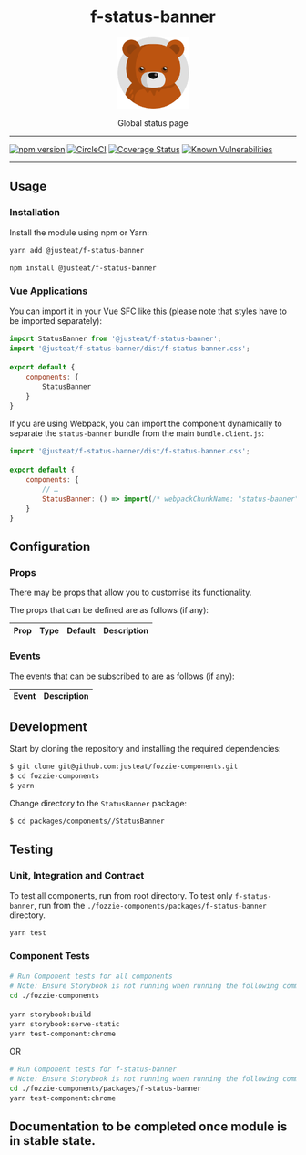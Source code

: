 <div align="center">

# f-status-banner

<img width="125" alt="Fozzie Bear" src="../../../../bear.png" />

Global status page

</div>

---

[![npm version](https://badge.fury.io/js/%40justeat%2Ff-status-banner.svg)](https://badge.fury.io/js/%40justeat%2Ff-status-banner)
[![CircleCI](https://circleci.com/gh/justeat/fozzie-components.svg?style=svg)](https://circleci.com/gh/justeat/workflows/fozzie-components)
[![Coverage Status](https://coveralls.io/repos/github/justeat/f-status-banner/badge.svg)](https://coveralls.io/github/justeat/f-status-banner)
[![Known Vulnerabilities](https://snyk.io/test/github/justeat/f-status-banner/badge.svg?targetFile=package.json)](https://snyk.io/test/github/justeat/f-status-banner?targetFile=package.json)

---

## Usage

### Installation

Install the module using npm or Yarn:

```sh
yarn add @justeat/f-status-banner
```

```sh
npm install @justeat/f-status-banner
```



### Vue Applications

You can import it in your Vue SFC like this (please note that styles have to be imported separately):

```js
import StatusBanner from '@justeat/f-status-banner';
import '@justeat/f-status-banner/dist/f-status-banner.css';

export default {
    components: {
        StatusBanner
    }
}
```

If you are using Webpack, you can import the component dynamically to separate the `status-banner` bundle from the main `bundle.client.js`:

```js
import '@justeat/f-status-banner/dist/f-status-banner.css';

export default {
    components: {
        // …
        StatusBanner: () => import(/* webpackChunkName: "status-banner" */ '@justeat/f-status-banner')
    }
}
```

## Configuration

### Props

There may be props that allow you to customise its functionality.

The props that can be defined are as follows (if any):

| Prop  | Type  | Default | Description |
| ----- | ----- | ------- | ----------- |

### Events

The events that can be subscribed to are as follows (if any):

| Event | Description |
| ----- | ----------- |

## Development

Start by cloning the repository and installing the required dependencies:

```sh
$ git clone git@github.com:justeat/fozzie-components.git
$ cd fozzie-components
$ yarn
```

Change directory to the `StatusBanner` package:

```sh
$ cd packages/components//StatusBanner
```

## Testing

### Unit, Integration and Contract

To test all components, run from root directory.
To test only `f-status-banner`, run from the `./fozzie-components/packages/f-status-banner` directory.

```sh
yarn test
```

### Component Tests

```bash
# Run Component tests for all components
# Note: Ensure Storybook is not running when running the following commands
cd ./fozzie-components

yarn storybook:build
yarn storybook:serve-static
yarn test-component:chrome
```

OR

```bash
# Run Component tests for f-status-banner
# Note: Ensure Storybook is not running when running the following commands
cd ./fozzie-components/packages/f-status-banner
yarn test-component:chrome
```
## Documentation to be completed once module is in stable state.


